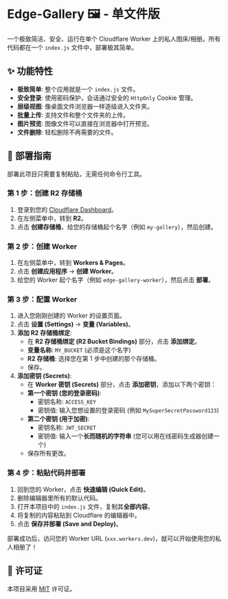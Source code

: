 # Edge-Gallery 🖼️ - 单文件版

一个极致简洁、安全、运行在单个 Cloudflare Worker 上的私人图床/相册。所有代码都在一个 `index.js` 文件中，部署极其简单。

## ✨ 功能特性

-   **极致简单**: 整个应用就是一个 `index.js` 文件。
-   **安全登录**: 使用密码保护，会话通过安全的 `HttpOnly` Cookie 管理。
-   **层级视图**: 像桌面文件浏览器一样逐级进入文件夹。
-   **批量上传**: 支持文件和整个文件夹的上传。
-   **图片预览**: 图像文件可以直接在浏览器中打开预览。
-   **文件删除**: 轻松删除不再需要的文件。

## 🚀 部署指南

部署此项目只需要复制粘贴，无需任何命令行工具。

### 第 1 步：创建 R2 存储桶

1.  登录到您的 [Cloudflare Dashboard](https://dash.cloudflare.com/)。
2.  在左侧菜单中，转到 **R2**。
3.  点击 **创建存储桶**，给您的存储桶起个名字（例如 `my-gallery`），然后创建。

### 第 2 步：创建 Worker

1.  在左侧菜单中，转到 **Workers & Pages**。
2.  点击 **创建应用程序** -> **创建 Worker**。
3.  给您的 Worker 起个名字（例如 `edge-gallery-worker`），然后点击 **部署**。

### 第 3 步：配置 Worker

1.  进入您刚刚创建的 Worker 的设置页面。
2.  点击 **设置 (Settings)** -> **变量 (Variables)**。
3.  **添加 R2 存储桶绑定**:
    *   在 **R2 存储桶绑定 (R2 Bucket Bindings)** 部分，点击 **添加绑定**。
    *   **变量名称**: `MY_BUCKET` (必须是这个名字)
    *   **R2 存储桶**: 选择您在第 1 步中创建的那个存储桶。
    *   保存。
4.  **添加密钥 (Secrets)**:
    *   在 **Worker 密钥 (Secrets)** 部分，点击 **添加密钥**，添加以下两个密钥：
    *   **第一个密钥 (您的登录密码)**:
        *   密钥名称: `ACCESS_KEY`
        *   密钥值: 输入您想设置的登录密码 (例如 `MySuperSecretPassword123`)
    *   **第二个密钥 (用于加密)**:
        *   密钥名称: `JWT_SECRET`
        *   密钥值: 输入一个**长而随机的字符串** (您可以用在线密码生成器创建一个)
    *   保存所有更改。

### 第 4 步：粘贴代码并部署

1.  回到您的 Worker，点击 **快速编辑 (Quick Edit)**。
2.  删除编辑器里所有的默认代码。
3.  打开本项目中的 `index.js` 文件，复制其**全部内容**。
4.  将复制的内容粘贴到 Cloudflare 的编辑器中。
5.  点击 **保存并部署 (Save and Deploy)**。

部署成功后，访问您的 Worker URL (`xxx.workers.dev`)，就可以开始使用您的私人相册了！

## 📄 许可证

本项目采用 [MIT](LICENSE) 许可证。
